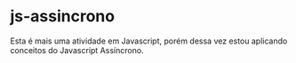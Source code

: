 # js-assincrono
Esta é mais uma atividade em Javascript, porém dessa vez estou aplicando conceitos do Javascript Assíncrono.
